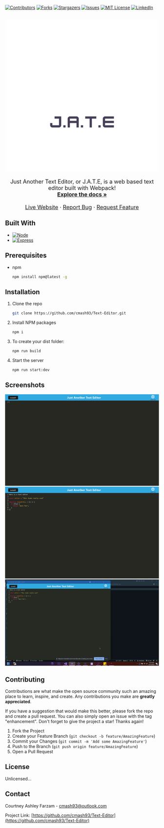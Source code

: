 <!-- Improved compatibility of back to top link: See: https://github.com/othneildrew/Best-README-Template/pull/73 -->

<a name="readme-top"></a>

<!--
*** Thanks for checking out the Best-README-Template. If you have a suggestion
*** that would make this better, please fork the repo and create a pull request
*** or simply open an issue with the tag "enhancement".
*** Don't forget to give the project a star!
*** Thanks again! Now go create something AMAZING! :D
-->

<!-- PROJECT SHIELDS -->
<!--
*** I'm using markdown "reference style" links for readability.
*** Reference links are enclosed in brackets [ ] instead of parentheses ( ).
*** See the bottom of this document for the declaration of the reference variables
*** for contributors-url, forks-url, etc. This is an optional, concise syntax you may use.
*** https://www.markdownguide.org/basic-syntax/#reference-style-links
-->

[![Contributors][contributors-shield]][contributors-url]
[![Forks][forks-shield]][forks-url]
[![Stargazers][stars-shield]][stars-url]
[![Issues][issues-shield]][issues-url]
[![MIT License][license-shield]][license-url]
[![LinkedIn][linkedin-shield]][linkedin-url]

<!-- PROJECT LOGO -->
<br />
<div align="center">
  <a href="https://github.com/cmash93/Text-Editor">
    <img src="./client/src/images/logo.png" alt="Logo" width="" height="">
  </a>

  <p align="center" style="font-size:18px;">
    Just Another Text Editor, or J.A.T.E, is a web based text editor built with Webpack!
    <br />
    <a href="https://github.com/cmash93/Text-Editor"><strong>Explore the docs »</strong></a>
    <br />
    <br />
    <a href="https://arcane-wave-31410.herokuapp.com/" target="blank" >Live Website</a>
        ·
    <a href="https://github.com/cmash93/Text-Editor/issues">Report Bug</a>
    ·
    <a href="https://github.com/cmash93/Text-Editor/issues">Request Feature</a>
  </p>
</div>

<!-- TABLE OF CONTENTS -->

<!-- ABOUT THE PROJECT -->

## Built With

- [![Node][node.js]][node-url]
- [![Express][express]][express-url]


<!-- GETTING STARTED -->

## Prerequisites

- npm
  ```sh
  npm install npm@latest -g
  ```

## Installation

1. Clone the repo
   ```sh
   git clone https://github.com/cmash93/Text-Editor.git
   ```
2. Install NPM packages
   ```sh
   npm i
   ```
4. To create your dist folder:
   ```sh
   npm run build
   ```
5. Start the server
   ```sh
   npm run start:dev
   ```

<!-- USAGE EXAMPLES -->
## Screenshots
![JATE](./client/src/images/jate3.png)
![JATE](./client/src/images/jate1.png)
![JATE](./client/src/images/jate2.png)



<!-- CONTRIBUTING -->

## Contributing

Contributions are what make the open source community such an amazing place to learn, inspire, and create. Any contributions you make are **greatly appreciated**.

If you have a suggestion that would make this better, please fork the repo and create a pull request. You can also simply open an issue with the tag "enhancement".
Don't forget to give the project a star! Thanks again!

1. Fork the Project
2. Create your Feature Branch (`git checkout -b feature/AmazingFeature`)
3. Commit your Changes (`git commit -m 'Add some AmazingFeature'`)
4. Push to the Branch (`git push origin feature/AmazingFeature`)
5. Open a Pull Request

<!-- LICENSE -->

## License

Unlicensed...

<!-- CONTACT -->

## Contact

Courtney Ashley Farzam - cmash93@outlook.com

Project Link: [https://github.com/cmash93/Text-Editor](https://github.com/cmash93/Text-Editor)

<!-- ACKNOWLEDGMENTS -->

<!-- MARKDOWN LINKS & IMAGES -->
<!-- https://www.markdownguide.org/basic-syntax/#reference-style-links -->

[contributors-shield]: https://img.shields.io/github/contributors/cmash93/E-Commerce-Back-End.svg?style=for-the-badge
[contributors-url]: https://github.com/cmash93/E-Commerce-Back-End/graphs/contributors
[forks-shield]: https://img.shields.io/github/forks/cmash93/E-Commerce-Back-End.svg?style=for-the-badge
[forks-url]: https://github.com/cmash93/E-Commerce-Back-End/network/members
[stars-shield]: https://img.shields.io/github/stars/cmash93/E-Commerce-Back-End.svg?style=for-the-badge
[stars-url]: https://github.com/cmash93/E-Commerce-Back-End/stargazers
[issues-shield]: https://img.shields.io/github/issues/cmash93/E-Commerce-Back-End.svg?style=for-the-badge
[issues-url]: https://github.com/cmash93/E-Commerce-Back-End/issues
[license-shield]: https://img.shields.io/github/license/cmash93/E-Commerce-Back-End.svg?style=for-the-badge
[license-url]: https://github.com/cmash93/E-Commerce-Back-End/blob/main/LICENSE.txt
[linkedin-shield]: https://img.shields.io/badge/-LinkedIn-black.svg?style=for-the-badge&logo=linkedin&colorB=555
[linkedin-url]: https://linkedin.com/in/courtneyashleyfarzam
[product-screenshot]: images/screenshot.png
[node.js]: https://img.shields.io/badge/node.js-000000?style=for-the-badge&logo=nodedotjs&logoColor=white
[node-url]: https://nodejs.org/en/
[react.js]: https://img.shields.io/badge/React-20232A?style=for-the-badge&logo=react&logoColor=61DAFB
[react-url]: https://reactjs.org/
[vue.js]: https://img.shields.io/badge/Vue.js-35495E?style=for-the-badge&logo=vuedotjs&logoColor=4FC08D
[vue-url]: https://vuejs.org/
[angular.io]: https://img.shields.io/badge/Angular-DD0031?style=for-the-badge&logo=angular&logoColor=white
[angular-url]: https://angular.io/
[svelte.dev]: https://img.shields.io/badge/Svelte-4A4A55?style=for-the-badge&logo=svelte&logoColor=FF3E00
[svelte-url]: https://svelte.dev/
[laravel.com]: https://img.shields.io/badge/Laravel-FF2D20?style=for-the-badge&logo=laravel&logoColor=white
[laravel-url]: https://laravel.com
[bootstrap.com]: https://img.shields.io/badge/Bootstrap-2A52BE?style=for-the-badge&logo=bootstrap&logoColor=white
[bootstrap-url]: https://getbootstrap.com
[jquery.com]: https://img.shields.io/badge/jQuery-0769AD?style=for-the-badge&logo=jquery&logoColor=white
[jquery-url]: https://jquery.com
[sequelize]: https://img.shields.io/badge/sequelize-2FC21D?style=for-the-badge&logo=sequelize&logoColor=white
[sequelize-url]: https://sequelize.org/
[express]: https://img.shields.io/badge/express-563D7C?style=for-the-badge&logo=express&logoColor=white
[express-url]: https://expressjs.com/
[mysql]: https://img.shields.io/badge/mysql-DD0031?style=for-the-badge&logo=mysql&logoColor=white
[mysql-url]: https://www.mysql.com/
[handlebars]: https://img.shields.io/badge/Handlebars-ffffff?style=for-the-badge&logo=bootstrap&logoColor=black
[handlebars-url]: https://handlebarsjs.com/
